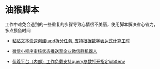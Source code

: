 # 油猴脚本
工作中难免会遇到的一些重复的步骤导致心情很不美丽，使用脚本解决省心省力，多点摸鱼时间


- [粘贴文本快速创建tapd拆分任务, 支持根据数学表达式计算工时](./tapd_quick_text_add_task/README.md)


- [微信小程序审核状态推送至企业微信群机器人](./wechat_mini_publish_state_push/README.md)


- [伏羲平台（内部）工作负载支持query参数打开指定job&env](./fuxi_url_query/README.md)

